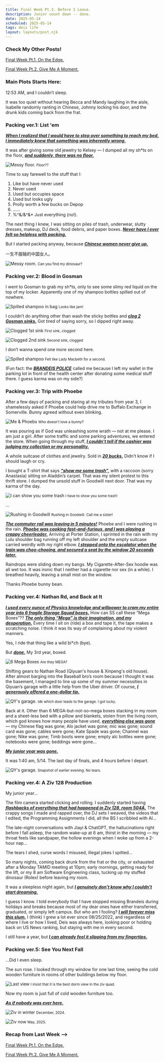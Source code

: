 ```yaml
---
title: Final Week Pt.3. Before I Leave.
description: Junior count down -- done.
date: 2025-05-14
scheduled: 2025-05-14
tags: deis life
layout: layouts/post.njk
---
```


<h3>Check My Other Posts!</h3>

<a href="{{ '/posts/spring2025finalweekpt1/' | url }}">Final Week Pt.1. On the Edge.</a>

<a href="{{ '/posts/spring2025finalweekpt2/' | url }}">Final Week Pt.2. Give Me A Moment.</a>

<!-- <a href="{{ '/posts/thirdpost/' | url }}">Third post</a> -->

<h3>Main Plots Starts Here:</h3>

12:53 AM, and I couldn’t sleep.

It was too quiet without hearing Becca and Mandy laughing in the aisle, Isabelle randomly ranting in Chinese, Johnny locking his door, and the drunk kids coming back from the frat.

<h3>Packing ver.1: List 'em</h3>

***<u>When I realized that I would have to step over something to reach my bed, I immediately knew that something was inherently wrong.***</u>

It was after giving some old jewelry to Kelsey — I dumped all my sh*ts on the floor, ***<u>and suddenly, there was no floor.***</u>

![Messy floor.](/img/blog3.0/messy-floor.jpg)
<small>Floor??</small>

Time to say farewell to the stuff that I:
1. Like but have never used
2. Never used
3. Used but occupies space
4. Used but looks ugly
5. Prolly worth a few bucks on Depop
6. ……
7. %^&*/*&^&* Just everything (no!).

The next thing I knew, I was sitting on piles of trash, underwear, slutty dresses, makeup, DJ deck, food debris, and paper boxes. ***<u>Never have I ever felt so helpless with packing.***</u> 

But I started packing anyway, because ***<u>Chinese women never give up.***</u>

一生不服输的中国女人。

![Messy room.](/img/blog3.0/messy-room-2.0.jpg)
<small>Can you find my dinosaur?</small>

<h3>Packing ver.2: Blood in Gosman</h3>

I went to Gosman to grab my sh*ts, only to see some slimy red liquid on the top of my locker. Apparently one of my shampoo bottles spilled out of nowhere. 

![Spilled shampoo in bag](/img/blog3.0/shampoo-in-bag.jpeg)
<small>Looks like jam!</small>

I couldn’t do anything other than wash the sticky bottles and ***<u>clog 2 Gosman sinks.***</u> Got tired of saying sorry, so I dipped right away.

![Clogged 1st sink](/img/blog3.0/clog-second.jpg)
<small>First sink, clogged</small>

![Clogged 2nd sink](/img/blog3.0/clog-first.jpg)
<small>Second sink, clogged</small>

I don’t wanna spend one more second here.

![Spilled shampoo](/img/blog3.0/spilled-shampoo.jpg)
<small>Felt like Lady Macbeth for a second.</small>

(Fun fact: the ***<u>BRANDEIS POLICE***</u> called me because I left my wallet in the parking lot in front of the health center after donating some medical stuff there. I guess karma was on my side?)

<h3>Packing ver.3: Trip with Phoebe</h3>

After a few days of packing and staring at my tributes from year 3, I shamelessly asked if Phoebe could help drive me to Buffalo Exchange in Somerville. Bunny agreed without even blinking.

![Me & Phoebs](/img/blog3.0/phoebes.jpeg)
<small>Who doesn't love a bunny?</small>

It was pouring as if God was unleashing some wrath — not at me please. I am just a girl. After some traffic and some parking adventures, we entered the store. When going through my stuff, ***<u>I couldn’t tell if the cashier was judging my collection or my personality.***</u>

A whole suitcase of clothes and jewelry. Sold in ***<u>20 bucks.***</u> Didn't know if I should laugh or cry.

I bought a T-shirt that says ***<u>“show me some trash”,***</u> with a raccoon (sorry Anastasia) sitting on Aladdin’s carpet. That was my silent protest to this thrift store. I dumped the unsold stuff in Goodwill next door. That was my karma of the day.

![I can show you some trash](/img/blog3.0/show-you-some-trash.jpg)
<small>I have to show you some trash!</small>

…

![Rushing in Goodwill](/img/blog3.0/rush-goodwill.jpg)
<small>Rushing in Goodwill. Call me a sister!</small>

***<u>The commuter rail was leaving in 5 minutes!***</u> Phoebe and I were rushing in the rain. ***<u>Phoebe was cooking fast-and-furious, and I was playing a crappy cheerleader.***</u> Arriving at Porter Station, I sprinted in the rain with my Lulu shoulder bag running off my left shoulder and the empty suitcase carried weirdly with my right elbow. ***<u>I stepped onto the escalator when the train was choo-chooing, and secured a seat by the window 20 seconds later.***</u>

Raindrops were sliding down my bangs. My Cigarette-After-Sex hoodie was all wet too. It was ironic that I neither had a cigarette nor sex (in a while). I breathed heavily, leaving a small mist on the window. 

Thanks Phoebe bunny bean.

<h3>Packing ver.4: Nathan Rd, and Back at It</h3>

***<u>I used every ounce of Physics knowledge and willpower to cram my entire year into 6 fragile Storage Squad boxes.***</u> How can SS call these “Mega Boxes”?? ***<u>The only thing “Mega” is their imagination, and my desperation.***</u> Every time I sit on (ride) a box and tape it, the tape makes a scratching noise. I think it was its way of complaining about my violent manners.

Yes, I ride that thing like a wild bi*ch (bye).

But ***<u>done.***</u> My 3rd year, boxed.

![6 Mega Boxes](/img/blog3.0/ss-boxes.jpg)
<small>Are they MEGA?</small>

Shifting gears to Nathan Road (Qiyuan's house & Xinpeng's old house). After almost barging into the Baseball bro’s room because I thought it was the basement, I managed to line up some of my summer necessities in Qiyuan’s garage with a little help from the Uber driver. Of course, ***<u>I generously offered a one-dollar tip.***</u>

![QY's garage.](/img/blog3.0/qy-garage.jpg)
<small>Idk which door leads to the garage. I got lucky.</small>

Back at it. Other than 6 MEGA-but-not-so-mega boxes stacking in my room and a sheet-less bed with a pillow and blankets, stolen from the living room, which god knows how many people have used, ***<u>everything else was gone***</u> — my Chinese flag was gone; Alo jacket was gone; mic was gone; sound card was gone; cables were gone; Kate Spade was gone; Channel was gone; Nike was gone; Timb boots were gone; empty alc bottles were gone; notebooks were gone; beddings were gone…

***<u>My junior year was gone.***</u>

It was 1:40 am, 5/14. The last day of finals, and 4 hours before I depart. 

![QY's garage.](/img/blog3.0/emptier.jpg)
<small>Snapshot of earlier evening. No tears.</small>

<h3>Packing ver.4: A Ziv 128 Production</h3>

My junior year…

The film camera started clicking and rolling. I suddenly started having ***<u>flashbacks of everything that had happened in Ziv 128, room 504A.***</u> The crappy songs I made and rapped over, the DJ sets I weaved, the videos that I edited, the Programming Assignments I did, all the BS I scribbled with AI…

The late-night conversations with Jiayi & ChatGPT, the hallucinations right before I fall asleep, the random wake-up at 6 am, thirst in the morning — my throat feels like sandpaper, the hollow evenings when I woke up from a 2-hour nap…

The tears I shed, curse words I misused, illegal jokes I spitted…

So many nights, coming back drunk from the frat or the city, or exhausted after a Monday TAMID meeting at 10pm; early mornings, getting ready for the lift, or my 8 am Software Engineering class, tucking up my stuffed dinosaur (Rolex) before leaving my room.

It was a sleepless night again, but ***<u>I genuinely don’t know why I couldn’t start dreaming.***</u>

I guess I know. I told everybody that I have stopped missing Brandeis during holidays and breaks because most of my dear ones have either transferred, graduated, or simply left campus. But who am I fooling? ***<u>I will forever miss this slum.***</u> I (think) I grew a lot ever since 08/25/2022, and regardless of where I live or how I lived, Deis was always here, looking poor or holding back on US News ranking, but staying with me in every second.

I still have a year, but ***<u>I can already feel it slipping from my fingertips.***</u>

<h3>Packing ver.5: See You Next Fall</h3>

…Did I even sleep.

The sun rose. I looked through my window for one last time, seeing the cold wooden furniture in rooms of other buildings below my floor. 

![Last view](/img/blog3.0/last-view-at-ziv.jpg)
<small>I insist that it is the best dorm view in the ziv quad.</small>

Now my room is just full of cold wooden furniture too.

***<u>As if nobody was ever here.***</u>

![Ziv in winter](/img/blog3.0/dorm-in-winter.jpg)
<small>December, 2024.</small>

![Ziv now](/img/blog3.0/empty-dorm-v2.jpg)
<small>May, 2025.</small>

<h3>Recap from Last Week --> </h3>

<a href="{{ '/posts/spring2025finalweekpt1/' | url }}">Final Week Pt.1. On the Edge.</a>

<a href="{{ '/posts/spring2025finalweekpt2/' | url }}">Final Week Pt.2. Give Me A Moment.</a>


<!-- # Test SVG

![Test Share SVG](/img/share.svg)

# Test Relative Local Image

![Test Share SVG](../../img/doener.jpg)

# Test PNG

![Png By @clipartmax.com](https://www.clipartmax.com/png/full/0-9896_film-clipart-free-to-use-public-domain-movie-clip-art-directors-board.png) -->
